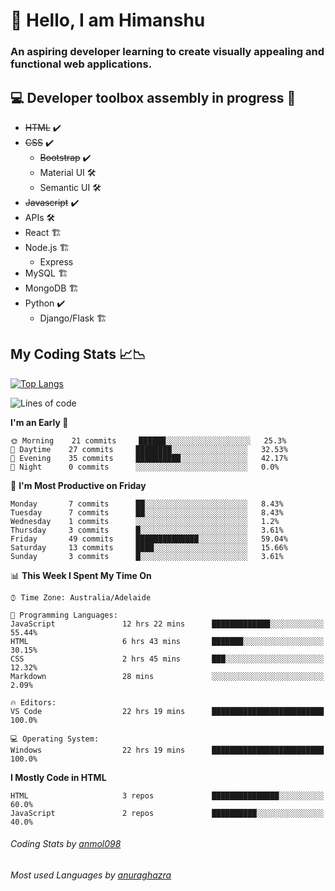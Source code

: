 # 👋 Hello, I am Himanshu

### An aspiring developer learning to create visually appealing and functional web applications.

## 💻 Developer toolbox assembly in progress 🧰

- <s>HTML</s> ✔️ 
- <s>CSS</s> ✔️
  - <s>Bootstrap</s> ✔️
  - Material UI 🛠️
  - Semantic UI 🛠️
 - <s>Javascript</s> ✔️
 - APIs 🛠️
 - React 🏗️
 - Node.js 🏗️
    - Express 
 - MySQL 🏗️
 - MongoDB 🏗️
 - Python ✔️
    - Django/Flask 🏗️
 
 
 ## My Coding Stats 📈📉
 
 [![Top Langs](https://github-readme-stats.vercel.app/api/top-langs/?username=himanshu-sxna&layout=compact)](https://github.com/anuraghazra/github-readme-stats)

<!--START_SECTION:waka-->
![Lines of code](https://img.shields.io/badge/From%20Hello%20World%20I%27ve%20Written-5591%20lines%20of%20code-blue)

**I'm an Early 🐤** 

```text
🌞 Morning    21 commits     ██████░░░░░░░░░░░░░░░░░░░   25.3% 
🌆 Daytime    27 commits     ████████░░░░░░░░░░░░░░░░░   32.53% 
🌃 Evening    35 commits     ██████████░░░░░░░░░░░░░░░   42.17% 
🌙 Night      0 commits      ░░░░░░░░░░░░░░░░░░░░░░░░░   0.0%

```
📅 **I'm Most Productive on Friday** 

```text
Monday       7 commits      ██░░░░░░░░░░░░░░░░░░░░░░░   8.43% 
Tuesday      7 commits      ██░░░░░░░░░░░░░░░░░░░░░░░   8.43% 
Wednesday    1 commits      ░░░░░░░░░░░░░░░░░░░░░░░░░   1.2% 
Thursday     3 commits      █░░░░░░░░░░░░░░░░░░░░░░░░   3.61% 
Friday       49 commits     ██████████████░░░░░░░░░░░   59.04% 
Saturday     13 commits     ████░░░░░░░░░░░░░░░░░░░░░   15.66% 
Sunday       3 commits      █░░░░░░░░░░░░░░░░░░░░░░░░   3.61%

```


📊 **This Week I Spent My Time On** 

```text
⌚︎ Time Zone: Australia/Adelaide

💬 Programming Languages: 
JavaScript               12 hrs 22 mins      █████████████░░░░░░░░░░░░   55.44% 
HTML                     6 hrs 43 mins       ███████░░░░░░░░░░░░░░░░░░   30.15% 
CSS                      2 hrs 45 mins       ███░░░░░░░░░░░░░░░░░░░░░░   12.32% 
Markdown                 28 mins             ░░░░░░░░░░░░░░░░░░░░░░░░░   2.09%

🔥 Editors: 
VS Code                  22 hrs 19 mins      █████████████████████████   100.0%

💻 Operating System: 
Windows                  22 hrs 19 mins      █████████████████████████   100.0%

```

**I Mostly Code in HTML** 

```text
HTML                     3 repos             ███████████████░░░░░░░░░░   60.0% 
JavaScript               2 repos             ██████████░░░░░░░░░░░░░░░   40.0%

```



<!--END_SECTION:waka-->

###### Coding Stats by [anmol098](https://github.com/anmol098/waka-readme-stats)  
###### Most used Languages by [anuraghazra](https://github.com/anuraghazra/github-readme-stats)


